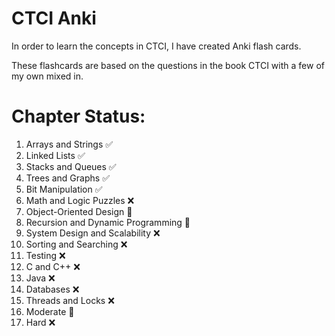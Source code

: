 # CTCI Anki
In order to learn the concepts in CTCI, I have created Anki flash cards.

These flashcards are based on the questions in the book CTCI with a few of my own mixed in. 


# Chapter Status:
1. Arrays and Strings                     ✅
2. Linked Lists                           ✅
3. Stacks and Queues                      ✅
4. Trees and Graphs                       ✅
5. Bit Manipulation                       ✅
6. Math and Logic Puzzles                 ❌
7. Object-Oriented Design                 🚧
8. Recursion and Dynamic Programming      🚧
9. System Design and Scalability          ❌
10. Sorting and Searching                 ❌
11. Testing                               ❌
12. C and C++                             ❌
13. Java                                  ❌
14. Databases                             ❌
15. Threads and Locks                     ❌
16. Moderate                              🚧
17. Hard                                  ❌

